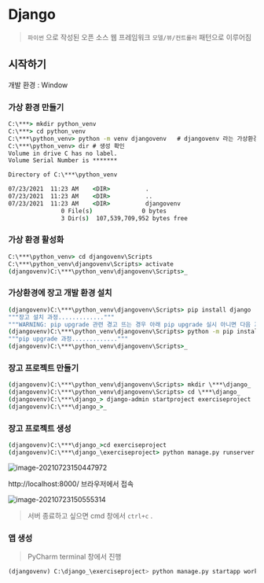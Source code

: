 # Django

> `파이썬` 으로 작성된 오픈 소스 웹 프레임워크
> `모델/뷰/컨트롤러` 패턴으로 이루어짐



## 시작하기

개발 환경 : Window

### 가상 환경 만들기

```cmd
C:\***> mkdir python_venv
C:\***> cd python_venv
C:\***\python_venv> python -m venv djangovenv	# djangovenv 라는 가상환경 생성
C:\***\python_venv> dir	# 생성 확인
Volume in drive C has no label.
Volume Serial Number is *******

Directory of C:\***\python_venv

07/23/2021  11:23 AM    <DIR>          .
07/23/2021  11:23 AM    <DIR>          ..
07/23/2021  11:23 AM    <DIR>          djangovenv
               0 File(s)              0 bytes
               3 Dir(s)  107,539,709,952 bytes free
```

### 가상 환경 활성화

```cmd
C:\***\python_venv> cd djangovenv\Scripts
C:\***\python_venv\djangovenv\Scripts> activate
(djangovenv)C:\***\python_venv\djangovenv\Scripts>_
```

### 가상환경에 장고 개발 환경 설치

```cmd
(djangovenv)C:\***\python_venv\djangovenv\Scripts> pip install django
"""장고 설치 과정............."""
"""WARNING: pip upgrade 관련 경고 뜨는 경우 아래 pip upgrade 실시 아니면 다음 과정을 넘어가도 됨"""
(djangovenv)C:\***\python_venv\djangovenv\Scripts> python -m pip install --upgrade pip
"""pip upgrade 과정............."""
(djangovenv)C:\***\python_venv\djangovenv\Scripts>_
```



### 장고 프로젝트 만들기

```cmd
(djangovenv)C:\***\python_venv\djangovenv\Scripts> mkdir \***\django_	# 장고 프로젝트 만들 디렉토리 생성
(djangovenv)C:\***\python_venv\djangovenv\Scripts> cd \***\django_
(djangovenv)C:\***\django_> django-admin startproject exerciseproject	# exerciseproject 이라는 main 프로젝트 생성
(djangovenv)C:\***\django_>_
```



### 장고 프로젝트 생성

```cmd
(djangovenv)C:\***\django_>cd exerciseproject
(djangovenv)C:\***\django_\exerciseproject> python manage.py runserver

```

![image-20210723150447972](C:/Users/hajae/OneDrive/%EB%B0%94%ED%83%95%20%ED%99%94%EB%A9%B4/TIL/images_file/image-20210723150447972.png)

http://localhost:8000/ 브라우저에서 접속

![image-20210723150555314](C:/Users/hajae/OneDrive/%EB%B0%94%ED%83%95%20%ED%99%94%EB%A9%B4/TIL/images_file/image-20210723150555314.png)

> 서버 종료하고 싶으면 cmd 창에서 `ctrl+c` .



### 앱 생성

> PyCharm terminal 창에서 진행

```python
(djangovenv) C:\django_\exerciseproject> python manage.py startapp workapp
```


